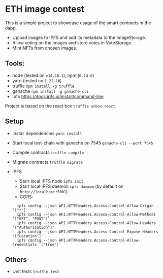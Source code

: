 # ETH image contest

This is a simple project to showcase usage of the smart contracts in the dapp.
- Upload images to IPFS and add its metadata to the ImageStorage.
- Allow voting on the images and store votes in VoteStorage.
- Mint NFTs from chosen images.

## Tools:
- node (tested on `v14.16.1`), npm (`6.14.6`)
- yarn (tested on `1.22.10`)
- truffle `npm install -g truffle`
- ganache `npm install -g ganache-cli`
- ipfs https://docs.ipfs.io/install/command-line

Project is based on the react box `truffle unbox react`.

## Setup
- Install dependencies `yarn install`
- Start local test-chain with ganache on 7545 `ganache-cli --port 7545`
- Compile contracts `truffle compile`
- Migrate contracts `truffle migrate`

- IPFS
  * Start local IPFS node `ipfs init`
  * Start local IPFS daemon `ipfs daemon` (by default on `http://localhost:5001`)
  * CORS:
  ```
    ipfs config --json API.HTTPHeaders.Access-Control-Allow-Origin '["*"]'
    ipfs config --json API.HTTPHeaders.Access-Control-Allow-Methods '["GET", "POST"]'
    ipfs config --json API.HTTPHeaders.Access-Control-Allow-Headers '["Authorization"]'
    ipfs config --json API.HTTPHeaders.Access-Control-Expose-Headers '["Location"]'
    ipfs config --json API.HTTPHeaders.Access-Control-Allow-Credentials '["true"]'
  ```

## Others
- Unit tests `truffle test`
